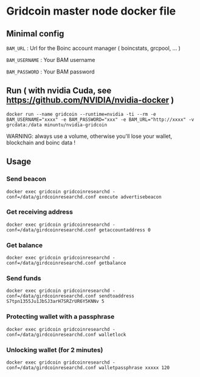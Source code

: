 # Gridcoin master node docker file

## Minimal config

`BAM_URL` : Url for the Boinc account manager ( boincstats, grcpool, ... )

`BAM_USERNAME` : Your BAM username

`BAM_PASSWORD` : Your BAM password

## Run ( with nvidia Cuda, see https://github.com/NVIDIA/nvidia-docker )

`docker run --name gridcoin --runtime=nvidia -ti --rm -e BAM_USERNAME="xxxx" -e BAM_PASSWORD="xxx" -e BAM_URL="http://xxxx" -v grcdata:/data minuntu/nvidia-gridcoin`

WARNING: always use a volume, otherwise you'll lose your wallet, blockchain and boinc data !

## Usage

### Send beacon

`docker exec gridcoin gridcoinresearchd -conf=/data/girdcoinresearchd.conf execute advertisebeacon`

### Get receiving address

`docker exec gridcoin gridcoinresearchd -conf=/data/girdcoinresearchd.conf getaccountaddress 0`

### Get balance

`docker exec gridcoin gridcoinresearchd -conf=/data/girdcoinresearchd.conf getbalance`

### Send funds

`docker exec gridcoin gridcoinresearchd -conf=/data/girdcoinresearchd.conf sendtoaddress S7tpn1355Ju1JbSJ3arH7SRZrUR6Y5KNNv 5`

### Protecting wallet with a passphrase

`docker exec gridcoin gridcoinresearchd -conf=/data/girdcoinresearchd.conf walletlock`

### Unlocking wallet (for 2 minutes)

`docker exec gridcoin gridcoinresearchd -conf=/data/girdcoinresearchd.conf walletpassphrase xxxxx 120`
